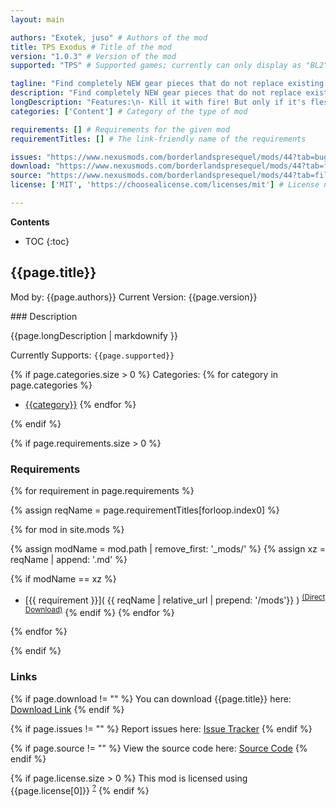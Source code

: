 ```yaml
---
layout: main

authors: "Exotek, juso" # Authors of the mod
title: TPS Exodus # Title of the mod
version: "1.0.3" # Version of the mod
supported: "TPS" # Supported games; currently can only display as "BL2", "BL2 + TPS", or "TPS"

tagline: "Find completely NEW gear pieces that do not replace existing gear. New mechanics, new mini bosses... and more." # A short description of the mod itself.
description: "Find completely NEW gear pieces that do not replace existing gear. New mechanics, new mini bosses... and more." # This is set in order to keep the SEO proper
longDescription: "Features:\n- Kill it with fire! But only if it's fleshy. Rebalanced elemental damage that punishes you for using conflicting types, and applies new debuffs depending on the type you use - regardless of weakness.\n- Be what you set out to be. Vault Hunters are now better at what they're good at, and worse at what they're not. Zer0 for example is more agile, but less resilient, while Salvador has the opposite effects.\n- Guns that are greater than the sum of their parts. Weapon parts have been rebalanced across the board, sharpening up some of the underperforming pieces of the arsenal, and generally making them more specialized. Matching parts still kick ass!\n- Take the time to accessorize. Weapon accessories are now standardized across all weapon types.\n- New unique items. Discover new and exciting ways to mutilate your enemies.\n- New mini bosses. Got to find them all!\n- New rarity. Pearls! Yup, they are back. \n- Shields, but better. Shields now have improved stats based on their manufacturer, and boast greatly improved (and some new) special effects.\n- Introducing the Manly Shield line, as designed by Jakob's. Experience the feeling of bullets entering your flesh, without the searing pain. Jakob's Manly shields have no capacity, but boost your maximum health, and health regeneration.\n- … and much, much more.\nCheck out the full BL_TPS:Exodus changelog [here](https://docs.google.com/document/d/1sjfzrnl_MseW9tjlzaig0bYu2longbxEeibnIkCC23c)" # Description of what the mod can do
categories: ['Content'] # Category of the type of mod

requirements: [] # Requirements for the given mod
requirementTitles: [] # The link-friendly name of the requirements

issues: "https://www.nexusmods.com/borderlandspresequel/mods/44?tab=bugs"
download: "https://www.nexusmods.com/borderlandspresequel/mods/44?tab=files&file_id=101"
source: "https://www.nexusmods.com/borderlandspresequel/mods/44?tab=files" # Link to source code
license: ['MIT', 'https://choosealicense.com/licenses/mit'] # License name, link about the license from https://choosealicense.com/

---
```

**Contents**
* TOC
{:toc}

## {{page.title}}

Mod by: {{page.authors}}
Current Version: {{page.version}}

<p></p>
### Description

{{page.longDescription | markdownify }}

Currently Supports: `{{page.supported}}`

{% if page.categories.size > 0 %}
Categories:
{% for category in page.categories %}
  * [{{category}}](/types/{{category}})
{% endfor %}
<p></p>
{% endif %}

{% if page.requirements.size > 0 %}
### Requirements

{% for requirement in page.requirements %}

{% assign reqName = page.requirementTitles[forloop.index0] %}

{% for mod in site.mods %}

{% assign modName = mod.path | remove_first: '_mods/' %}
{% assign xz = reqName | append: '.md' %}

{% if modName == xz %}
* [{{ requirement }}]( {{ reqName | relative_url | prepend: '/mods'}} ) <sup>[(Direct Download)]({{mod.download}})</sup>
{% endif %}
{% endfor %}

{% endfor %}
<p></p>
{% endif %}

### Links

{% if page.download != "" %}
You can download {{page.title}} here: [Download Link]({{page.download}})
{% endif %}

{% if page.issues != "" %}
Report issues here: [Issue Tracker]({{page.issues}})
{% endif %}

{% if page.source != "" %}
View the source code here: [Source Code]({{page.source}})
{% endif %}

{% if page.license.size > 0 %}
This mod is licensed using {{page.license[0]}} <sup>[?]({{page.license[1]}})</sup>
{% endif %}
